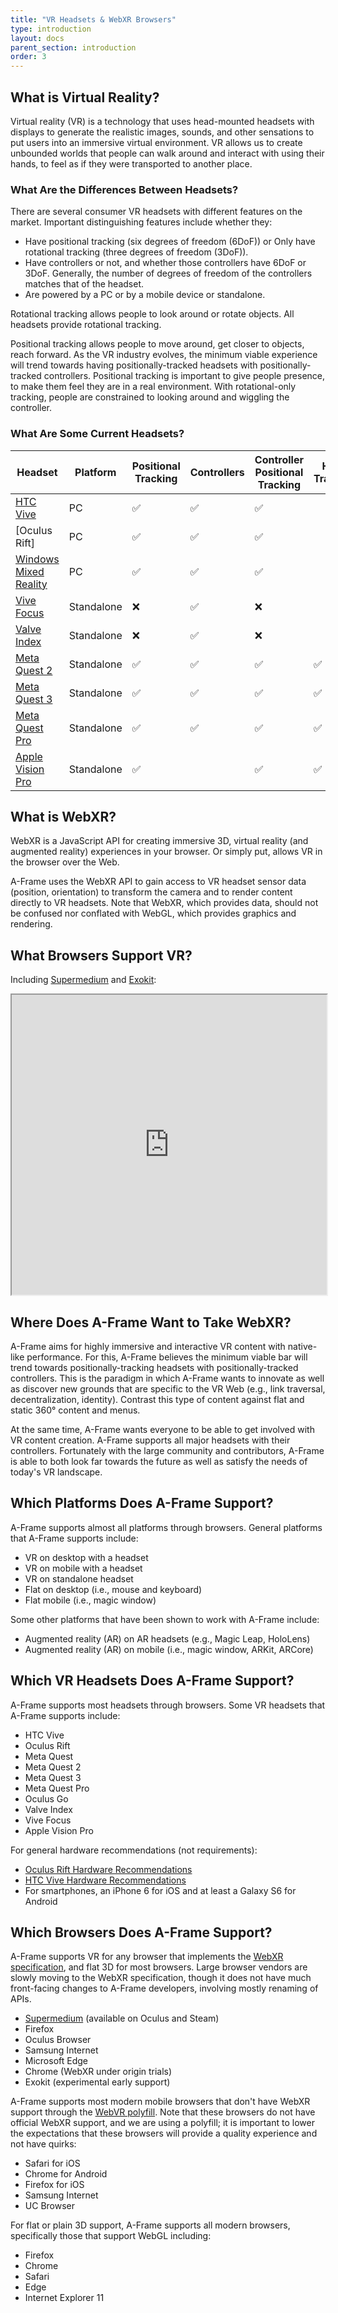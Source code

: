 ```yaml
---
title: "VR Headsets & WebXR Browsers"
type: introduction
layout: docs
parent_section: introduction
order: 3
---
```


[w3c]: https://immersive-web.github.io/webxr/

<!--toc-->

## What is Virtual Reality?

Virtual reality (VR) is a technology that uses head-mounted headsets with
displays to generate the realistic images, sounds, and other sensations to put
users into an immersive virtual environment. VR allows us to create unbounded
worlds that people can walk around and interact with using their hands, to feel
as if they were transported to another place.

### What Are the Differences Between Headsets?

There are several consumer VR headsets with different features on the market.
Important distinguishing features include whether they:

- Have positional tracking (six degrees of freedom (6DoF)) or
  Only have rotational tracking (three degrees of freedom (3DoF)).
- Have controllers or not, and whether those controllers have 6DoF
  or 3DoF. Generally, the number of degrees of freedom of the controllers
  matches that of the headset.
- Are powered by a PC or by a mobile device or standalone.

Rotational tracking allows people to look around or rotate objects. All
headsets provide rotational tracking.

Positional tracking allows people to move around, get closer to objects, reach
forward. As the VR industry evolves, the minimum viable experience will trend
towards having positionally-tracked headsets with positionally-tracked
controllers. Positional tracking is important to give people presence, to make
them feel they are in a real environment. With rotational-only tracking, people
are constrained to looking around and wiggling the controller.

### What Are Some Current Headsets?

[Apple Vision Pro]: https://www.apple.com/apple-vision-pro/
[HTC Vive]: https://www.vive.com/
[Vive Focus]: https://enterprise.vive.com/us/vivefocus/
[Meta Quest 2]: https://www.meta.com/quest/
[Meta Quest 3]: https://www.meta.com/quest/
[Meta Quest Pro]: https://www.meta.com/quest/
[Vive Focus]: https://www.vive.com/us/product/vive-focus3/overview/
[Valve Index]: https://store.steampowered.com/valveindex
[Windows Mixed Reality]: https://learn.microsoft.com/en-us/windows/mixed-reality/enthusiast-guide/

| Headset                 | Platform   | Positional Tracking | Controllers        | Controller Positional Tracking | Hand Tracking                  |
|-------------------------|------------|---------------------|--------------------|--------------------------------|--------------------------------|
| [HTC Vive]              | PC         | :white_check_mark:  | :white_check_mark: | :white_check_mark:             |                                |
| [Oculus Rift]           | PC         | :white_check_mark:  | :white_check_mark: | :white_check_mark:             |                                |
| [Windows Mixed Reality] | PC         | :white_check_mark:  | :white_check_mark: | :white_check_mark:             |                                |
| [Vive Focus]            | Standalone | :x:                 | :white_check_mark: | :x:                            |                                |
| [Valve Index]           | Standalone | :x:                 | :white_check_mark: | :x:                            |                                |
| [Meta Quest 2]          | Standalone | :white_check_mark:  | :white_check_mark: | :white_check_mark:             | :white_check_mark:             |
| [Meta Quest 3]          | Standalone | :white_check_mark:  | :white_check_mark: | :white_check_mark:             | :white_check_mark:             |
| [Meta Quest Pro]        | Standalone | :white_check_mark:  | :white_check_mark: | :white_check_mark:             | :white_check_mark:             |
| [Apple Vision Pro]      | Standalone | :white_check_mark:  |                    | :white_check_mark:             | :white_check_mark:             |

## What is WebXR?

WebXR is a JavaScript API for creating immersive 3D, virtual reality (and augmented reality)
experiences in your browser. Or simply put, allows VR in the browser over the
Web.

A-Frame uses the WebXR API to gain access to VR headset sensor data (position,
orientation) to transform the camera and to render content directly to VR
headsets. Note that WebXR, which provides data, should not be confused nor
conflated with WebGL, which provides graphics and rendering.

## What Browsers Support VR?

Including [Supermedium](https://supermedium.com) and
[Exokit](https://github.com/exokitxr/exokit):

<iframe src="https://caniuse.com/#search=webxr" height="480px" width="100%"></iframe>

## Where Does A-Frame Want to Take WebXR?

A-Frame aims for highly immersive and interactive VR content with native-like
performance. For this, A-Frame believes the minimum viable bar will trend
towards positionally-tracking headsets with positionally-tracked controllers.
This is the paradigm in which A-Frame wants to innovate as well as discover new
grounds that are specific to the VR Web (e.g., link traversal,
decentralization, identity). Contrast this type of content against flat and
static 360&deg; content and menus.

At the same time, A-Frame wants everyone to be able to get involved with VR
content creation. A-Frame supports all major headsets with their controllers.
Fortunately with the large community and contributors, A-Frame is able to both
look far towards the future as well as satisfy the needs of today's VR
landscape.

## Which Platforms Does A-Frame Support?

A-Frame supports almost all platforms through browsers. General platforms that
A-Frame supports include:

- VR on desktop with a headset
- VR on mobile with a headset
- VR on standalone headset
- Flat on desktop (i.e., mouse and keyboard)
- Flat mobile (i.e., magic window)

Some other platforms that have been shown to work with A-Frame include:

- Augmented reality (AR) on AR headsets (e.g., Magic Leap, HoloLens)
- Augmented reality (AR) on mobile (i.e., magic window, ARKit, ARCore)

## Which VR Headsets Does A-Frame Support?

A-Frame supports most headsets through browsers. Some VR headsets that A-Frame
supports include:

- HTC Vive
- Oculus Rift
- Meta Quest
- Meta Quest 2
- Meta Quest 3
- Meta Quest Pro
- Oculus Go
- Valve Index
- Vive Focus
- Apple Vision Pro

For general hardware recommendations (not requirements):

- [Oculus Rift Hardware Recommendations](https://www.oculus.com/en-us/oculus-ready-pcs/)
- [HTC Vive Hardware Recommendations](https://www.vive.com/us/ready/)
- For smartphones, an iPhone 6 for iOS and at least a Galaxy S6 for Android

## Which Browsers Does A-Frame Support?

A-Frame supports VR for any browser that implements the [WebXR
specification][w3c], and flat 3D for most browsers. Large browser vendors are
slowly moving to the WebXR specification, though it does not have much
front-facing changes to A-Frame developers, involving mostly renaming of APIs.

- [Supermedium](https://www.supermedium.com) (available on Oculus and Steam)
- Firefox
- Oculus Browser
- Samsung Internet
- Microsoft Edge
- Chrome (WebXR under origin trials)
- Exokit (experimental early support)

[webvrpolyfill]: https://github.com/googlevr/webvr-polyfill

A-Frame supports most modern mobile browsers that don't have WebXR support
through the [WebVR polyfill][webvrpolyfill]. Note that these browsers do not
have official WebXR support, and we are using a polyfill; it is important to
lower the expectations that these browsers will provide a quality experience
and not have quirks:

- Safari for iOS
- Chrome for Android
- Firefox for iOS
- Samsung Internet
- UC Browser

For flat or plain 3D support, A-Frame supports all modern browsers,
specifically those that support WebGL including:

- Firefox
- Chrome
- Safari
- Edge
- Internet Explorer 11
